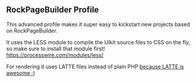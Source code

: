 ## RockPageBuilder Profile

This advanced profile makes it super easy to kickstart new projects based on RockPageBuilder.

It uses the LESS module to compile the UIkit source files to CSS on the fly, so make sure to install that module first! https://processwire.com/modules/less/

For rendering it uses LATTE files instead of plain PHP <a href=https://processwire.com/talk/topic/27367-why-i-love-the-latte-template-engine/ target=_blank>because LATTE is awesome :)</a>